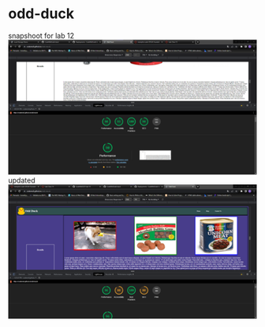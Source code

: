 # odd-duck

snapshoot for lab 12
![snapshoot for lab 12](https://github.com/CodeMell/odd-duck/blob/main/Screenshot%202023-03-21%20150626.png)
updated
![update](https://github.com/CodeMell/odd-duck/blob/main/Screenshot%202023-03-23%20132615.png)
